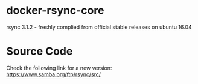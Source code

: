 # docker-rsync-core
rsync 3.1.2 - freshly complied from official stable releases on ubuntu 16.04

# Source Code
Check the following link for a new version: https://www.samba.org/ftp/rsync/src/
